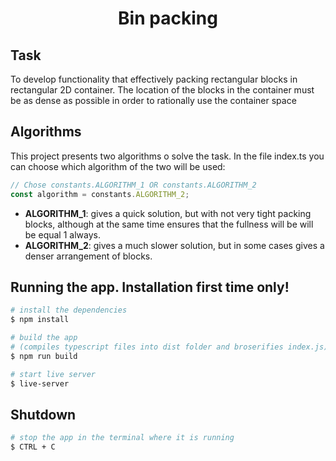 # <div align="center">Bin packing</div>

## Task
To develop functionality that effectively packing rectangular blocks in
rectangular 2D container. The location of the blocks in the container must be
as dense as possible in order to rationally use the container space

## Algorithms
This project presents two algorithms o solve the task.
In the file index.ts you can choose which algorithm of the two will be used:

```ts
// Chose constants.ALGORITHM_1 OR constants.ALGORITHM_2
const algorithm = constants.ALGORITHM_2;
```

- **ALGORITHM_1**: gives a quick solution, but with not very tight packing blocks,
although at the same time ensures that the fullness will be will be equal 1 always.
- **ALGORITHM_2**: gives a much slower solution, but in some cases gives a denser arrangement of blocks.

## Running the app. Installation first time only!

```bash
# install the dependencies
$ npm install

# build the app
# (compiles typescript files into dist folder and broserifies index.js)
$ npm run build

# start live server
$ live-server

```

## Shutdown

```bash
# stop the app in the terminal where it is running
$ CTRL + C

```
